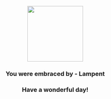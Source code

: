 <p align="center">
    <img src="https://raw.githubusercontent.com/PokeAPI/sprites/master/sprites/pokemon/608.png" width="150" height="150">
</p>
<h3 align="center">You were embraced by - <b>Lampent</b></h3>
<h3 align="center">Have a wonderful day!</h3>
